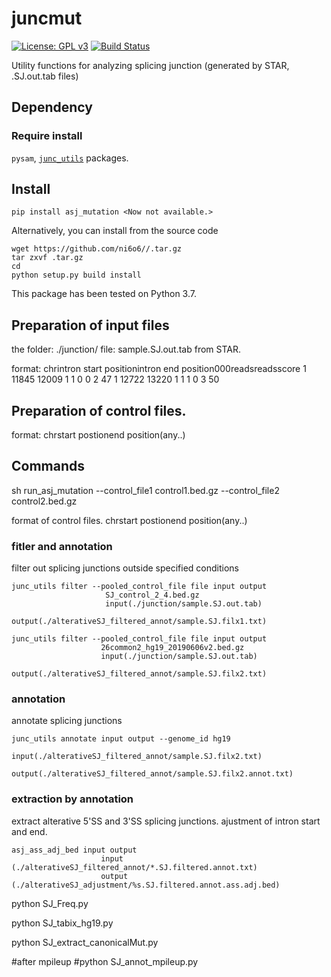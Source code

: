 # juncmut

[![License: GPL v3](https://img.shields.io/badge/License-GPL%20v3-blue.svg)](https://www.gnu.org/licenses/gpl-3.0)
[![Build Status](https://travis-ci.org/ni6o6/asj_mutation.svg?branch=devel)](https://travis-ci.org/ni6o6/asj_mutation)

Utility functions for analyzing splicing junction (generated by STAR, .SJ.out.tab files)

## Dependency

### Require install
`pysam`, [`junc_utils`](https://github.com/friend1ws/junc_utils) packages.

## Install

```
pip install asj_mutation <Now not available.>
```

Alternatively, you can install from the source code <Now not available.>
```
wget https://github.com/ni6o6//.tar.gz 
tar zxvf .tar.gz 
cd 
python setup.py build install
```

This package has been tested on Python 3.7.

## Preparation of input files
the folder: ./junction/
file: sample.SJ.out.tab from STAR.

format:
chr<tab>intron start position<tab>intron end position<tab>0<tab>0<tab>0<tab>reads<tab>reads<tab>score
1	11845	12009	1	1	0	0	2	47
1	12722	13220	1	1	1	0	3	50

## Preparation of control files.
format:
chr<tab>start postion<tab>end position(<tab>any..)

## Commands

sh run_asj_mutation --control_file1 control1.bed.gz --control_file2 control2.bed.gz

format of control files.
chr<tab>start postion<tab>end position(<tab>any..)

### fitler and annotation

filter out splicing junctions outside specified conditions
```
junc_utils filter --pooled_control_file file input output
                     SJ_control_2_4.bed.gz 
                     input(./junction/sample.SJ.out.tab) 
				     output(./alterativeSJ_filtered_annot/sample.SJ.filx1.txt)

junc_utils filter --pooled_control_file file input output
					26common2_hg19_20190606v2.bed.gz 
					input(./junction/sample.SJ.out.tab) 
					output(./alterativeSJ_filtered_annot/sample.SJ.filx2.txt)

```

### annotation

annotate splicing junctions
```
junc_utils annotate input output --genome_id hg19
					input(./alterativeSJ_filtered_annot/sample.SJ.filx2.txt)
					output(./alterativeSJ_filtered_annot/sample.SJ.filx2.annot.txt)
```

### extraction by annotation

extract alterative 5'SS and 3'SS splicing junctions.
ajustment of intron start and end.
```
asj_ass_adj_bed input output
					input (./alterativeSJ_filtered_annot/*.SJ.filtered.annot.txt)
					output (./alterativeSJ_adjustment/%s.SJ.filtered.annot.ass.adj.bed)

```

python SJ_Freq.py

python SJ_tabix_hg19.py

python SJ_extract_canonicalMut.py
		
#after mpileup
#python SJ_annot_mpileup.py

